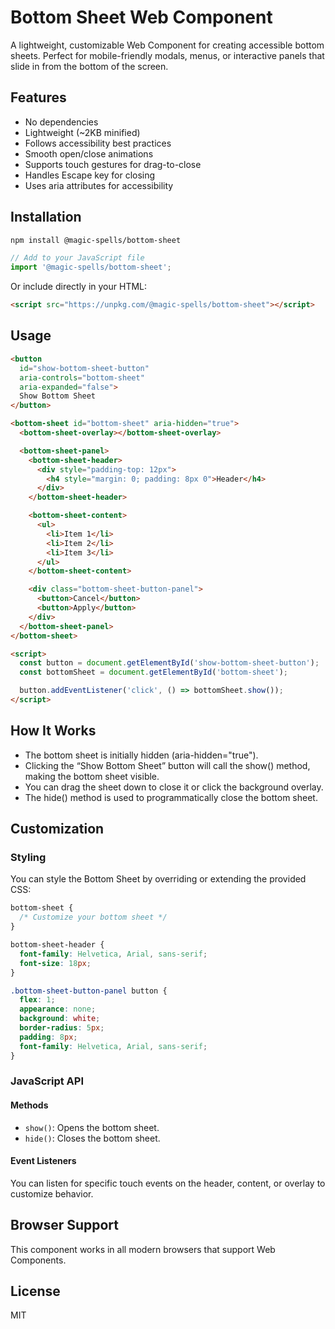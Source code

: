 # Bottom Sheet Web Component

A lightweight, customizable Web Component for creating accessible bottom sheets. Perfect for mobile-friendly modals, menus, or interactive panels that slide in from the bottom of the screen.

## Features

- No dependencies
- Lightweight (~2KB minified)
- Follows accessibility best practices
- Smooth open/close animations
- Supports touch gestures for drag-to-close
- Handles Escape key for closing
- Uses aria attributes for accessibility

## Installation

```bash
npm install @magic-spells/bottom-sheet
```

```javascript
// Add to your JavaScript file
import '@magic-spells/bottom-sheet';
```

Or include directly in your HTML:

```html
<script src="https://unpkg.com/@magic-spells/bottom-sheet"></script>
```

## Usage

```html
<button
  id="show-bottom-sheet-button"
  aria-controls="bottom-sheet"
  aria-expanded="false">
  Show Bottom Sheet
</button>

<bottom-sheet id="bottom-sheet" aria-hidden="true">
  <bottom-sheet-overlay></bottom-sheet-overlay>

  <bottom-sheet-panel>
    <bottom-sheet-header>
      <div style="padding-top: 12px">
        <h4 style="margin: 0; padding: 8px 0">Header</h4>
      </div>
    </bottom-sheet-header>

    <bottom-sheet-content>
      <ul>
        <li>Item 1</li>
        <li>Item 2</li>
        <li>Item 3</li>
      </ul>
    </bottom-sheet-content>

    <div class="bottom-sheet-button-panel">
      <button>Cancel</button>
      <button>Apply</button>
    </div>
  </bottom-sheet-panel>
</bottom-sheet>

<script>
  const button = document.getElementById('show-bottom-sheet-button');
  const bottomSheet = document.getElementById('bottom-sheet');

  button.addEventListener('click', () => bottomSheet.show());
</script>
```

## How It Works

- The bottom sheet is initially hidden (aria-hidden="true").
- Clicking the “Show Bottom Sheet” button will call the show() method, making the bottom sheet visible.
- You can drag the sheet down to close it or click the background overlay.
- The hide() method is used to programmatically close the bottom sheet.

## Customization

### Styling

You can style the Bottom Sheet by overriding or extending the provided CSS:

```css
bottom-sheet {
  /* Customize your bottom sheet */
}

bottom-sheet-header {
  font-family: Helvetica, Arial, sans-serif;
  font-size: 18px;
}

.bottom-sheet-button-panel button {
  flex: 1;
  appearance: none;
  background: white;
  border-radius: 5px;
  padding: 8px;
  font-family: Helvetica, Arial, sans-serif;
}
```

### JavaScript API

#### Methods

- `show()`: Opens the bottom sheet.
- `hide()`: Closes the bottom sheet.

#### Event Listeners

You can listen for specific touch events on the header, content, or overlay to customize behavior.

## Browser Support

This component works in all modern browsers that support Web Components.

## License

MIT
